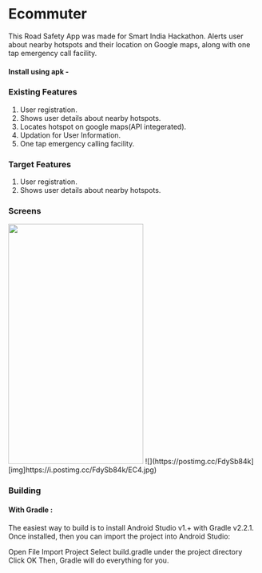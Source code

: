 # Ecommuter
This Road Safety App was made for Smart India Hackathon. Alerts user about nearby hotspots and their location on Google maps, along with one tap emergency call facility.

#### Install using apk - 

### Existing Features

1. User registration.
2. Shows user details about nearby hotspots.
3. Locates hotspot on google maps(API integerated).
4. Updation for User Information.
5. One tap emergency calling facility.


### Target Features

1. User registration.
2. Shows user details about nearby hotspots.

### Screens 
<img src="https://postimg.cc/FdySb84k][img]https://i.postimg.cc/FdySb84k/EC4.jpg" width="270" height="480">
![](https://postimg.cc/FdySb84k][img]https://i.postimg.cc/FdySb84k/EC4.jpg)

### Building

#### With Gradle :

The easiest way to build is to install Android Studio v1.+ with Gradle v2.2.1. Once installed, then you can import the project into Android Studio:

Open File
Import Project
Select build.gradle under the project directory
Click OK
Then, Gradle will do everything for you.

